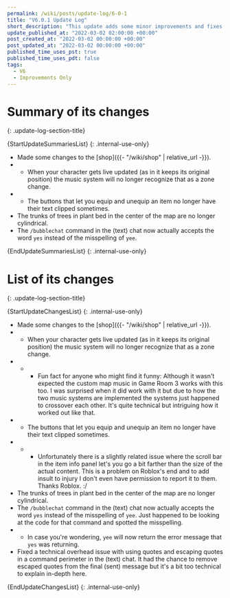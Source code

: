 ```yaml
---
permalink: /wiki/posts/update-log/6-0-1
title: "V6.0.1 Update Log"
short_description: "This update adds some minor improvements and fixes to the shop and the (text) chat."
update_published_at: "2022-03-02 02:00:00 +00:00"
post_created_at: "2022-03-02 00:00:00 +00:00"
post_updated_at: "2022-03-02 00:00:00 +00:00"
published_time_uses_pst: true
published_time_uses_pdt: false
tags:
  - V6
  - Improvements Only
---
```


# Summary of its changes
{: .update-log-section-title}

{StartUpdateSummariesList}
{: .internal-use-only}

* Made some changes to the [shop]({{- "/wiki/shop" | relative_url -}}).
* * When your character gets live updated (as in it keeps its original position) the music system will no longer recognize that as a zone change.
* * The buttons that let you equip and unequip an item no longer have their text clipped sometimes.
* The trunks of trees in plant bed in the center of the map are no longer cylindrical.
* The `/bubblechat` command in the (text) chat now actually accepts the word `yes` instead of the misspelling of `yee`.

{EndUpdateSummariesList}
{: .internal-use-only}

# List of its changes
{: .update-log-section-title}

{StartUpdateChangesList}
{: .internal-use-only}

* Made some changes to the [shop]({{- "/wiki/shop" | relative_url -}}).
* * When your character gets live updated (as in it keeps its original position) the music system will no longer recognize that as a zone change.
* * * Fun fact for anyone who might find it funny: Although it wasn't expected the custom map music in Game Room 3 works with this too. I was surprised when it did work with it but due to how the two music systems are implemented the systems just happened to crossover each other. It's quite technical but intriguing how it worked out like that.
* * The buttons that let you equip and unequip an item no longer have their text clipped sometimes.
* * * Unfortunately there is a slightly related issue where the scroll bar in the item info panel let's you go a bit farther than the size of the actual content. This is a problem on Roblox's end and to add insult to injury I don't even have permission to report it to them. Thanks Roblox. :/
* The trunks of trees in plant bed in the center of the map are no longer cylindrical.
* The `/bubblechat` command in the (text) chat now actually accepts the word `yes` instead of the misspelling of `yee`. Just happened to be looking at the code for that command and spotted the misspelling.
* * In case you're wondering, `yee` will now return the error message that `yes` was returning.
* Fixed a technical overhead issue with using quotes and escaping quotes in a command perimeter in the (text) chat. It had the chance to remove escaped quotes from the final (sent) message but it's a bit too technical to explain in-depth here.

{EndUpdateChangesList}
{: .internal-use-only}